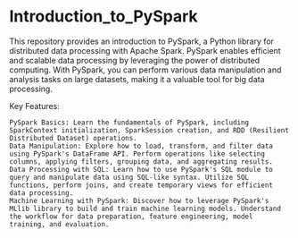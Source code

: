 # Introduction_to_PySpark
This repository provides an introduction to PySpark, a Python library for distributed data processing with Apache Spark. PySpark enables efficient and scalable data processing by leveraging the power of distributed computing. With PySpark, you can perform various data manipulation and analysis tasks on large datasets, making it a valuable tool for big data processing.

Key Features:

    PySpark Basics: Learn the fundamentals of PySpark, including SparkContext initialization, SparkSession creation, and RDD (Resilient Distributed Dataset) operations.
    Data Manipulation: Explore how to load, transform, and filter data using PySpark's DataFrame API. Perform operations like selecting columns, applying filters, grouping data, and aggregating results.
    Data Processing with SQL: Learn how to use PySpark's SQL module to query and manipulate data using SQL-like syntax. Utilize SQL functions, perform joins, and create temporary views for efficient data processing.
    Machine Learning with PySpark: Discover how to leverage PySpark's MLlib library to build and train machine learning models. Understand the workflow for data preparation, feature engineering, model training, and evaluation.
